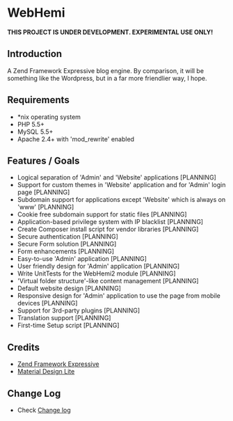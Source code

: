 WebHemi
=======

**THIS PROJECT IS UNDER DEVELOPMENT. EXPERIMENTAL USE ONLY!**

Introduction
------------

A Zend Framework Expressive blog engine. By comparison, it will be something like the Wordpress, but in a far more friendlier way, I hope.

Requirements
------------
- *nix operating system
- PHP 5.5+
- MySQL 5.5+
- Apache 2.4+ with 'mod_rewrite' enabled

Features / Goals
----------------

- Logical separation of 'Admin' and 'Website' applications [PLANNING]
- Support for custom themes in 'Website' application and for 'Admin' login page [PLANNING]
- Subdomain support for applications except 'Website' which is always on 'www' [PLANNING]
- Cookie free subdomain support for static files [PLANNING]
- Application-based privilege system with IP blacklist [PLANNING]
- Create Composer install script for vendor libraries [PLANNING]
- Secure authentication [PLANNING]
- Secure Form solution [PLANNING]
- Form enhancements [PLANNING]
- Easy-to-use 'Admin' application [PLANNING]
- User friendly design for 'Admin' application [PLANNING]
- Write UnitTests for the WebHemi2 module [PLANNING]
- 'Virtual folder structure'-like content management [PLANNING]
- Default website design [PLANNING]
- Responsive design for 'Admin' application to use the page from mobile devices [PLANNING]
- Support for 3rd-party plugins [PLANNING]
- Translation support [PLANNING]
- First-time Setup script [PLANNING]

Credits
-------

- [Zend Framework Expressive](https://zendframework.github.io/zend-expressive/)
- [Material Design Lite](http://getmdl.io/)

Change Log
----------

- Check [Change log](CHANGELOG.md)